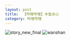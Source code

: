 ```yaml
---
layout: post
title:  【哔哩哔哩】木鱼水心
category: 哔哩哔哩
---
```

![story_new_final](http://r74vtd8b0.hd-bkt.clouddn.com/img/story_new_final.png)
![wanshan](http://r74vtd8b0.hd-bkt.clouddn.com/img/wanshan.png)















